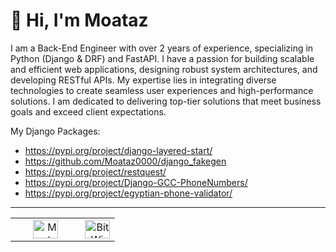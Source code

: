 # 👋 Hi, I'm Moataz  

I am a Back-End Engineer with over 2 years of experience, specializing in Python (Django & DRF) and FastAPI. I have a passion for building scalable and efficient web applications, designing robust system architectures, and developing RESTful APIs. My expertise lies in integrating diverse technologies to create seamless user experiences and high-performance solutions. I am dedicated to delivering top-tier solutions that meet business goals and exceed client expectations.

My Django Packages:
- https://pypi.org/project/django-layered-start/
- https://github.com/Moataz0000/django_fakegen
- https://pypi.org/project/restquest/
- https://pypi.org/project/Django-GCC-PhoneNumbers/
- https://pypi.org/project/egyptian-phone-validator/
---
<p align="center">
  <table width="100%" align="center" border="0">
    <tr>
      <td align="right" width="33.5%">
        <a href="https://www.linkedin.com/in/moataz-fawzy-backend" target="_blank">
          <img src="https://raw.githubusercontent.com/rahuldkjain/github-profile-readme-generator/master/src/images/icons/Social/linked-in-alt.svg" alt="Moataz Fawzy" height="30" width="40" />
        </a>
      </td>
       <td align="right" width="33.5%">
        <a href="https://www.youtube.com/@bitwize-backend" target="_blank">
          <img src="https://raw.githubusercontent.com/rahuldkjain/github-profile-readme-generator/master/src/images/icons/Social/youtube.svg" alt="BitWize" height="30" width="40" />
        </a>
      </td>
    </tr>
  </table>
</p>





